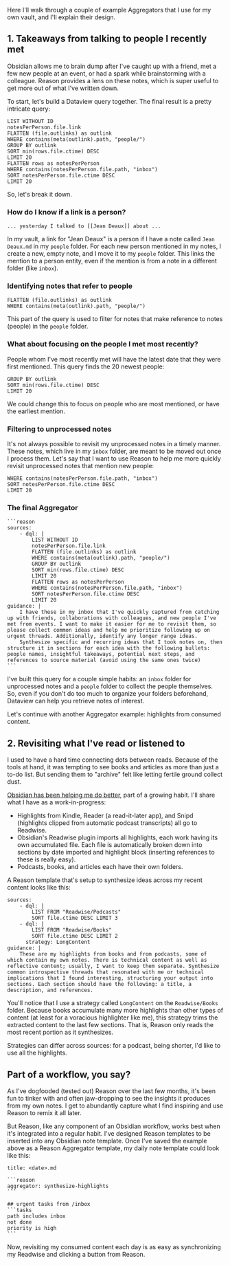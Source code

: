 Here I'll walk through a couple of example Aggregators that I use for my own vault, and I'll explain their design.
## 1. Takeaways from talking to people I recently met

Obsidian allows me to brain dump after I've caught up with a friend, met a few new people at an event, or had a spark while brainstorming with a colleague. Reason provides a lens on these notes, which is super useful to get more out of what I've written down.

To start, let's build a Dataview query together. The final result is a pretty intricate query:

```
LIST WITHOUT ID
notesPerPerson.file.link
FLATTEN (file.outlinks) as outlink
WHERE contains(meta(outlink).path, "people/")
GROUP BY outlink
SORT min(rows.file.ctime) DESC
LIMIT 20
FLATTEN rows as notesPerPerson
WHERE contains(notesPerPerson.file.path, "inbox")
SORT notesPerPerson.file.ctime DESC
LIMIT 20
```

So, let's break it down.
### How do I know if a link is a person?

```
... yesterday I talked to [[Jean Deaux]] about ...
```

In my vault, a link for "Jean Deaux" is a person if I have a note called `Jean Deaux.md` in my `people` folder. For each new person mentioned in my notes, I create a new, empty note, and I move it to my `people` folder. This links the mention to a person entity, even if the mention is from a note in a different folder (like `inbox`).

### Identifying notes that refer to people

```
FLATTEN (file.outlinks) as outlink
WHERE contains(meta(outlink).path, "people/")
```

This part of the query is used to filter for notes that make reference to notes (people) in the `people` folder.
### What about focusing on the people I met most recently?

People whom I've most recently met will have the latest date that they were first mentioned. This query finds the 20 newest people:

```
GROUP BY outlink
SORT min(rows.file.ctime) DESC
LIMIT 20
```

We could change this to focus on people who are most mentioned, or have the earliest mention.
### Filtering to unprocessed notes

It's not always possible to revisit my unprocessed notes in a timely manner. These notes, which live in my `inbox` folder, are meant to be moved out once I process them. Let's say that I want to use Reason to help me more quickly revisit unprocessed notes that mention new people:

```
WHERE contains(notesPerPerson.file.path, "inbox")
SORT notesPerPerson.file.ctime DESC
LIMIT 20
```
### The final Aggregator

````
```reason
sources:
	- dql: |
		LIST WITHOUT ID
		notesPerPerson.file.link
		FLATTEN (file.outlinks) as outlink
		WHERE contains(meta(outlink).path, "people/")
		GROUP BY outlink
		SORT min(rows.file.ctime) DESC
		LIMIT 20
		FLATTEN rows as notesPerPerson
		WHERE contains(notesPerPerson.file.path, "inbox")
		SORT notesPerPerson.file.ctime DESC
		LIMIT 20
guidance: |
	I have these in my inbox that I've quickly captured from catching up with friends, collaborations with colleagues, and new people I've met from events. I want to make it easier for me to revisit them, so please collect common ideas and help me prioritize following up on urgent threads. Additionally, identify any longer range ideas.
	Synthesize specific and recurring ideas that I took notes on, then structure it in sections for each idea with the following bullets: people names, insightful takeaways, potential next steps, and references to source material (avoid using the same ones twice)
```
````

I've built this query for a couple simple habits: an `inbox` folder for unprocessed notes and a `people` folder to collect the people themselves. So, even if you don't do too much to organize your folders beforehand, Dataview can help you retrieve notes of interest.

Let's continue with another Aggregator example: highlights from consumed content.
## 2. Revisiting what I've read or listened to

I used to have a hard time connecting dots between reads. Because of the tools at hand, it was tempting to see books and articles as more than just a to-do list. But sending them to "archive" felt like letting fertile ground collect dust.

[Obsidian has been helping me do better](https://jphorism.substack.com/p/how-books-inspire-me-months-later), part of a growing habit. I'll share what I have as a work-in-progress:

- Highlights from Kindle, Reader (a read-it-later app), and Snipd (highlights clipped from automatic podcast transcripts) all go to Readwise.
- Obsidian's Readwise plugin imports all highlights, each work having its own accumulated file. Each file is automatically broken down into sections by date imported and highlight block (inserting references to these is really easy).
- Podcasts, books, and articles each have their own folders.

A Reason template that's setup to synthesize ideas across my recent content looks like this:

```
sources:
	- dql: |
		LIST FROM "Readwise/Podcasts"
		SORT file.ctime DESC LIMIT 3
	- dql: |
		LIST FROM "Readwise/Books"
		SORT file.ctime DESC LIMIT 2
	  strategy: LongContent
guidance: |
	These are my highlights from books and from podcasts, some of which contain my own notes. There is technical content as well as reflective content; usually, I want to keep them separate. Synthesize common introspective threads that resonated with me or technical implications that I found interesting, structuring your output into sections. Each section should have the following: a title, a description, and references.
```

You'll notice that I use a strategy called `LongContent` on the `Readwise/Books` folder. Because books accumulate many more highlights than other types of content (at least for a voracious highlighter like me), this strategy trims the extracted content to the last few sections. That is, Reason only reads the most recent portion as it synthesizes.

Strategies can differ across sources: for a podcast, being shorter, I'd like to use all the highlights.

## Part of a workflow, you say?

As I've dogfooded (tested out) Reason over the last few months, it's been fun to tinker with and often jaw-dropping to see the insights it produces from my own notes. I get to abundantly capture what I find inspiring and use Reason to remix it all later.

But Reason, like any component of an Obsidian workflow, works best when it's integrated into a regular habit. I've designed Reason templates to be inserted into any Obsidian note template. Once I've saved the example above as a Reason Aggregator template, my daily note template could look like this:

````
title: <date>.md

```reason
aggregator: synthesize-highlights
```

## urgent tasks from /inbox
```tasks
path includes inbox
not done
priority is high
```
````

Now, revisiting my consumed content each day is as easy as synchronizing my Readwise and clicking a button from Reason.